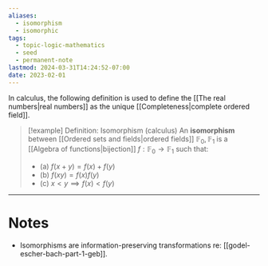 ```yaml
---
aliases:
  - isomorphism
  - isomorphic
tags:
  - topic-logic-mathematics
  - seed
  - permanent-note
lastmod: 2024-03-31T14:24:52-07:00
date: 2023-02-01
---
```


In calculus, the following definition is used to define the [[The real numbers|real numbers]] as the unique [[Completeness|complete ordered field]].

>[!example] Definition: Isomorphism (calculus)
>An **isomorphism** between [[Ordered sets and fields|ordered fields]] $\mathbb F_0, \mathbb F_1$ is a [[Algebra of functions|bijection]] $f : \mathbb F_0 \to \mathbb F_1$ such that:
>-  (a) $f(x + y) = f(x) + f(y)$
>- (b) $f(xy) = f(x)f(y)$
>- (c) $x<y \implies f(x) < f(y)$

---
# Notes

- Isomorphisms are information-preserving transformations re: [[godel-escher-bach-part-1-geb]].

